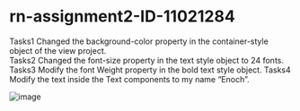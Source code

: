 # rn-assignment2-ID-11021284
Tasks1 Changed the background-color property in the container-style object of the view project.  
Tasks2 Changed the font-size property in the text style object to 24 fonts.
Tasks3 Modify the font Weight property in the bold text style object.
Tasks4 Modify the text inside the Text components to my name “Enoch”.

![image](https://github.com/Enoch80k/rn-assignment2-ID-11021284/assets/149580205/e0b9a2af-e1f0-4bac-a634-fb709f7dad50)
